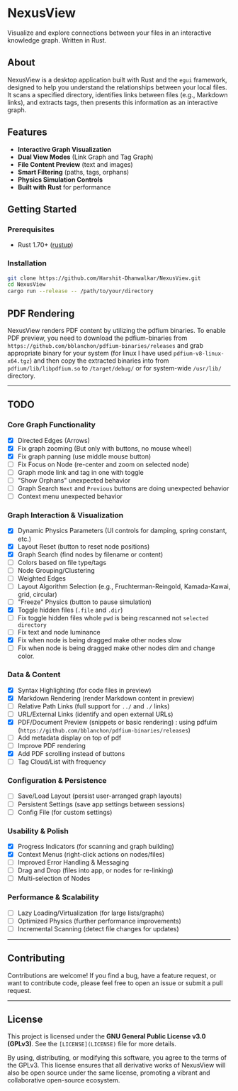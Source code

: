 # NexusView

Visualize and explore connections between your files in an interactive knowledge graph. Written in Rust.

## About

NexusView is a desktop application built with Rust and the `egui` framework, designed to help you understand the relationships between your local files. It scans a specified directory, identifies links between files (e.g., Markdown links), and extracts tags, then presents this information as an interactive graph.

## Features

- **Interactive Graph Visualization**
- **Dual View Modes** (Link Graph and Tag Graph)
- **File Content Preview** (text and images)
- **Smart Filtering** (paths, tags, orphans)
- **Physics Simulation Controls**
- **Built with Rust** for performance

## Getting Started

### Prerequisites

- Rust 1.70+ ([rustup](https://rustup.rs/))

### Installation

```bash
git clone https://github.com/Harshit-Dhanwalkar/NexusView.git
cd NexusView
cargo run --release -- /path/to/your/directory
```

## PDF Rendering

NexusView renders PDF content by utilizing the pdfium binaries. To enable PDF preview, you need to download the pdfium-binaries from `https://github.com/bblanchon/pdfium-binaries/releases` and grab appropriate binary for your system (for linux I have used `pdfium-v8-linux-x64.tgz`) and then copy the extracted binaries into from `pdfium/lib/libpdfium.so` to `/target/debug/` or for system-wide `/usr/lib/` directory.

---

## TODO

### Core Graph Functionality

- [x] Directed Edges (Arrows)
- [x] Fix graph zooming (But only with buttons, no mouse wheel)
- [x] Fix graph panning (use middle mouse button)
- [ ] Fix Focus on Node (re-center and zoom on selected node)
- [ ] Graph mode link and tag in one with toggle
- [ ] "Show Orphans" unexpected behavior
- [ ] Graph Search `Next` and `Previous` buttons are doing unexpected behavior
- [ ] Context menu unexpected behavior

### Graph Interaction & Visualization

- [x] Dynamic Physics Parameters (UI controls for damping, spring constant, etc.)
- [x] Layout Reset (button to reset node positions)
- [x] Graph Search (find nodes by filename or content)
- [ ] Colors based on file type/tags
- [ ] Node Grouping/Clustering
- [ ] Weighted Edges
- [ ] Layout Algorithm Selection (e.g., Fruchterman-Reingold, Kamada-Kawai, grid, circular)
- [ ] "Freeze" Physics (button to pause simulation)
- [x] Toggle hidden files (`.file` and `.dir`)
- [ ] Fix toggle hidden files whole `pwd` is being rescanned not `selected directory`
- [ ] Fix text and node luminance
- [x] Fix when node is being dragged make other nodes slow
- [ ] Fix when node is being dragged make other nodes dim and change color.

### Data & Content

- [x] Syntax Highlighting (for code files in preview)
- [x] Markdown Rendering (render Markdown content in preview)
- [ ] Relative Path Links (full support for `../` and `./` links)
- [ ] URL/External Links (identify and open external URLs)
- [x] PDF/Document Preview (snippets or basic rendering) : using pdfuim (`https://github.com/bblanchon/pdfium-binaries/releases`)
- [ ] Add metadata display on top of pdf
- [ ] Improve PDF rendering
- [x] Add PDF scrolling instead of buttons
- [ ] Tag Cloud/List with frequency

### Configuration & Persistence

- [ ] Save/Load Layout (persist user-arranged graph layouts)
- [ ] Persistent Settings (save app settings between sessions)
- [ ] Config File (for custom settings)

### Usability & Polish

- [x] Progress Indicators (for scanning and graph building)
- [x] Context Menus (right-click actions on nodes/files)
- [ ] Improved Error Handling & Messaging
- [ ] Drag and Drop (files into app, or nodes for re-linking)
- [ ] Multi-selection of Nodes

### Performance & Scalability

- [ ] Lazy Loading/Virtualization (for large lists/graphs)
- [ ] Optimized Physics (further performance improvements)
- [ ] Incremental Scanning (detect file changes for updates)

---

## Contributing

Contributions are welcome! If you find a bug, have a feature request, or want to contribute code, please feel free to open an issue or submit a pull request.

---

## License

This project is licensed under the **GNU General Public License v3.0 (GPLv3)**. See the `[LICENSE](LICENSE)` file for more details.

By using, distributing, or modifying this software, you agree to the terms of the GPLv3. This license ensures that all derivative works of NexusView will also be open source under the same license, promoting a vibrant and collaborative open-source ecosystem.
